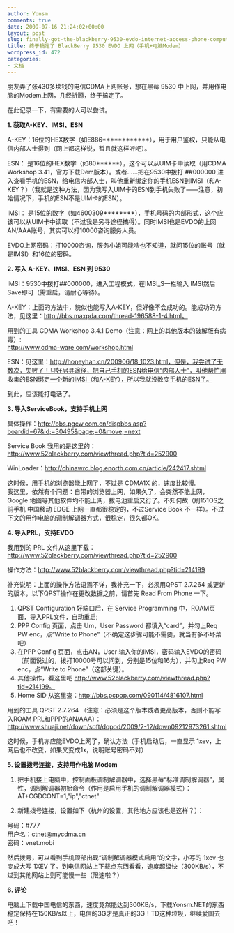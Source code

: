 ```yaml
---
author: Yonsm
comments: true
date: 2009-07-16 21:24:02+00:00
layout: post
slug: finally-got-the-blackberry-9530-evdo-internet-access-phone-computer-modem
title: 终于搞定了 BlackBerry 9530 EVDO 上网（手机+电脑Modem）
wordpress_id: 472
categories:
- 文档
---
```


朋友弄了张430多块钱的电信CDMA上网账号，想在黑莓 9530 中上网，并用作电脑的Modem上网，几经折腾，终于搞定了。<!-- more -->  
  
在此记录一下，有需要的人可以尝试。  
  
  
**1. 获取A-KEY、IMSI、ESN**  
  
A-KEY：16位的HEX数字（如E886************），用于用户鉴权，只能从电信内部人士得到（网上都这样说，暂且就这样听吧）。  
  
ESN： 是16位的HEX数字（如80******），这个可以从UIM卡中读取（用CDMA Workshop 3.41，官方下载Dem版本）。或者……把在9530中拨打 ##000000 进入查看手机的ESN，给电信内部人士，叫他重新绑定你的手机ESN到IMSI（和A-KEY？）（我就是这种方法，因为我写入UIM卡的ESN到手机失败了——注意，初始情况下，手机的ESN不是UIM卡的ESN）。  
  
IMSI： 是15位的数字（如4600309********），手机号码的内部形式，这个应该可以从UIM卡中读取（不过我是另寻途径搞得）。同时IMSI也是EVDO的上网AN/AAA账号，其实可以打10000咨询服务人员。  
  
EVDO上网密码：打10000咨询，服务小姐可能啥也不知道，就问15位的账号（就是IMSI）和16位的密码。  
  
  
**2. 写入 A-KEY、IMSI、ESN 到 9530**  
  
  
IMSI：9530中拨打##000000，进入工程模式，在IMSI_S一栏输入 IMSI然后Save即可（需重启，请耐心等待）。  
  
A-KEY：上面的方法中，貌似也能写入A-KEY，但好像不会成功的。能成功的方法，见这里：http://bbs.maxpda.com/thread-196588-1-4.html。  
  
用到的工具 CDMA Workshop 3.4.1 Demo（注意：网上的其他版本的破解版有病毒）:  
http://www.cdma-ware.com/workshop.html  
  
  
ESN：见这里：http://honeyhan.cn/200906/18_1023.html，但是，我尝试了无数次，失败了！只好另寻途径，把自己手机的ESN给电信“内部人士”，叫他帮忙用收集的ESN绑定一个新的IMSI（和A-KEY），所以我就没改变手机的ESN了。  
  
到此，应该能打电话了。  
  
  
**3. 导入ServiceBook，支持手机上网**  
  
  
具体操作：http://bbs.pgcw.com.cn/dispbbs.asp?boardid=67&id;=30495&page;=0&move;=next  
  
Service Book 我用的是这里的：http://www.52blackberry.com/viewthread.php?tid=252900  
  
WinLoader：http://chinawrc.blog.enorth.com.cn/article/242417.shtml  
  
这时候，用手机的浏览器能上网了，不过是 CDMA1X 的，速度比较慢。  
我这里，依然有个问题：自带的浏览器上网，如果久了，会突然不能上网，Google 地图等其他软件均不能上网，拔电池重启又行了。不知何故（刷151OS之前手机 中国移动 EDGE 上网一直都很稳定的，不过Service Book 不一样）。不过下文的用作电脑的调制解调器方式，很稳定，很久都OK。  
  
  
**4. 导入PRL，支持EVDO**  
  
我用到的 PRL 文件从这里下载：http://www.52blackberry.com/viewthread.php?tid=252900  
  
操作方法：http://www.52blackberry.com/viewthread.php?tid=214199  
  
补充说明：上面的操作方法语焉不详，我补充一下，必须用QPST 2.7.264 或更新的版本，以下QPST操作在更改数据之前，请首先 Read From Phone 一下。  
1) QPST Configuration 好端口后，在 Service Programming 中，ROAM页面，导入PRL文件，自动重启;  
 2) PPP Config 页面，点击 Um，User Password 都填入“card”，并勾上Req PW enc，点“Write to Phone”（不确定这步骤可能不需要，就当有多不坏菜吧）  
3) 在PPP Config 页面，点击AN，User 输入你的IMSI，密码输入EVDO的密码（前面说过的，拨打10000号可以问到，分别是15位和16为），并勾上Req PW enc，点“Write to Phone”（这部关键）。  
4) 其他操作，看这里吧 http://www.52blackberry.com/viewthread.php?tid=214199。  
5) Home SID 从这里查：http://bbs.pcpop.com/090114/4816107.html  
  
  
用到的工具 QPST 2.7.264 （注意：必须是这个版本或者更高版本，否则不能写入ROAM PRL和PPP的AN/AAA）：  
http://www.shuaji.net/down/soft/dopod/2009/2-12/down09212973261.shtml  
  
  
这时候，手机亦应能EVDO上网了，确认方法（手机启动后，一直显示 1xev，上网后也不改变，如果又变成1x，说明账号密码不对）  
  
  
**5. 设置拨号连接，支持用作电脑 Modem**  
  
1. 把手机接上电脑中，控制面板调制解调器中，选择黑莓“标准调制解调器”，属性，调制解调器初始命令（作用是启用手机的调制解调器模式）：  
AT+CGDCONT=1,"ip","ctnet"  
  
2) 新建拨号连接，设置如下（杭州的设置，其他地方应该也是这样？）：  
  
号码：#777  
用户名：ctnet@mycdma.cn  
密码：vnet.mobi  
  
然后拨号，可以看到手机顶部出现“调制解调器模式启用”的文字，小写的 1xev 也变成大写 1XEV 了。到电信网站上下载点东西看看，速度超级快（300KB/s），不过到其他网站上则可能慢一些（限速啦？）  
  
  
  
**6. 评论**  
  
电脑上下载中国电信的东西，速度竟然能达到300KB/s，下载Yonsm.NET的东西稳定保持在150KB/s以上，电信的3G才是真正的3G！TD这种垃圾，继续爱国去吧！  
  

